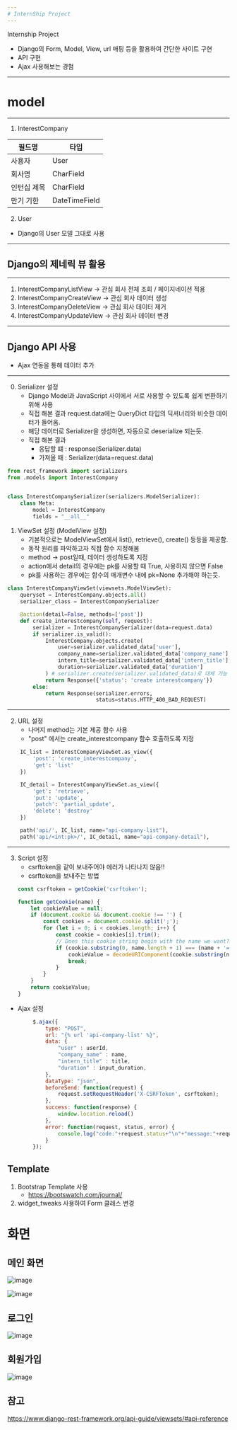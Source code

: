 ```yaml
---
# InternShip Project
---
```


Internship Project
- Django의 Form, Model, View, url 매핑 등을 활용하여 간단한 사이트 구현
- API 구현 
- Ajax 사용해보는 경험

---
# model
---

1. InterestCompany

| 필드명 | 타입 |
| ------ | --- |
| 사용자 | User |
| 회사명 | CharField |
| 인턴십 제목 | CharField |
| 만기 기한 | DateTimeField |

2. User
- Django의 User 모델 그대로 사용

---
## Django의 제네릭 뷰 활용
---

1. InterestCompanyListView -> 관심 회사 전체 조회 / 페이지네이션 적용
2. InterestCompanyCreateView -> 관심 회사 데이터 생성
3. InterestCompanyDeleteView -> 관심 회사 데이터 제거
4. InterestCompanyUpdateView -> 관심 회사 데이터 변경
---
## Django API 사용
- Ajax 연동을 통해 데이터 추가 
---
0. Serializer 설정
    - Django Model과 JavaScript 사이에서 서로 사용할 수 있도록 쉽게 변환하기 위해 사용
    - 직접 해본 결과 request.data에는 QueryDict 타입의 딕셔너리와 비슷한 데이터가 들어옴.
    - 해당 데이터로 Serializer을 생성하면, 자동으로 deserialize 되는듯.
    - 직접 해본 결과
        -  응답할 떄 : response(Serializer.data)
        -  가져올 때 : Serializer(data=request.data)
``` python
from rest_framework import serializers
from .models import InterestCompany


class InterestCompanySerializer(serializers.ModelSerializer):
    class Meta:
        model = InterestCompany
        fields = "__all__"
```

1. ViewSet 설정 (ModelView 설정)
    - 기본적으로는 ModelViewSet에서 list(), retrieve(), create() 등등을 제공함.
    - 동작 원리를 파악하고자 직접 함수 지정해봄
    - method -> post일때, 데이터 생성하도록 지정
    - action에서 detail의 경우에는 pk를 사용할 때 True, 사용하지 않으면 False
    - pk를 사용하는 경우에는 함수의 매개변수 내에 pk=None 추가해야 하는듯.
```python
class InterestCompanyViewSet(viewsets.ModelViewSet):
    queryset = InterestCompany.objects.all()
    serializer_class = InterestCompanySerializer

    @action(detail=False, methods=['post'])
    def create_interestcompany(self, request):
        serializer = InterestCompanySerializer(data=request.data)
        if serializer.is_valid():
            InterestCompany.objects.create(
                user=serializer.validated_data['user'],
                company_name=serializer.validated_data['company_name'],
                intern_title=serializer.validated_data['intern_title'],
                duration=serializer.validated_data['duration']
            ) # serializer.create(serializer.validated_data)로 대체 가능
            return Response({'status': 'create interestcompany'})
        else:
            return Response(serializer.errors,
                            status=status.HTTP_400_BAD_REQUEST)
```
---
2. URL 설정
    - 나머지 method는 기본 제공 함수 사용
    - "post" 에서는 create_interestcompany 함수 호출하도록 지정
```python
    IC_list = InterestCompanyViewSet.as_view({
        'post': 'create_interestcompany',
        'get': 'list'
    })

    IC_detail = InterestCompanyViewSet.as_view({
        'get': 'retrieve',
        'put': 'update',
        'patch': 'partial_update',
        'delete': 'destroy'
    })

    path('api/', IC_list, name="api-company-list"),
    path('api/<int:pk>/', IC_detail, name="api-company-detail"),
```

---
3. Script 설정
    - csrftoken을 같이 보내주어야 에러가 나타나지 않음!!
    - csrftoken을 보내주는 방법
    ``` javascript
    const csrftoken = getCookie('csrftoken');

    function getCookie(name) {
        let cookieValue = null;
        if (document.cookie && document.cookie !== '') {
            const cookies = document.cookie.split(';');
            for (let i = 0; i < cookies.length; i++) {
                const cookie = cookies[i].trim();
                // Does this cookie string begin with the name we want?
                if (cookie.substring(0, name.length + 1) === (name + '=')) {
                    cookieValue = decodeURIComponent(cookie.substring(name.length + 1));
                    break;
                }
            }
        }
        return cookieValue;
    }
    ```
    
- Ajax 설정
``` javascript
        $.ajax({
            type: "POST",
            url: "{% url 'api-company-list' %}",
            data: {
                "user" : userId,
                "company_name" : name,
                "intern_title" : title,
                "duration" : input_duration,
            },
            dataType: "json",
            beforeSend: function(request) {
                request.setRequestHeader('X-CSRFToken', csrftoken);
            },
            success: function(response) {
                window.location.reload()
            },
            error: function(request, status, error) {
                console.log("code:"+request.status+"\n"+"message:"+request.responseText+"\n"+error);
            }
        });
```


## Template
1. Bootstrap Template 사용
    - https://bootswatch.com/journal/
2. widget_tweaks 사용하여 Form 클래스 변경

# 화면

## 메인 화면

![image](https://user-images.githubusercontent.com/76891875/129441862-803fa4c4-429d-4d81-ae38-208b4a5d2995.png)

![image](https://user-images.githubusercontent.com/76891875/129441875-c6aa3d7e-e7e8-4054-9697-87bb7f09914e.png)



## 로그인

![image](https://user-images.githubusercontent.com/76891875/129441893-286c9063-f250-4f93-a7ad-4918d17ea9e8.png)

## 회원가입

![image](https://user-images.githubusercontent.com/76891875/129441901-2ada13a7-6c41-420c-957b-b6debe1dae75.png)


## 참고

https://www.django-rest-framework.org/api-guide/viewsets/#api-reference
